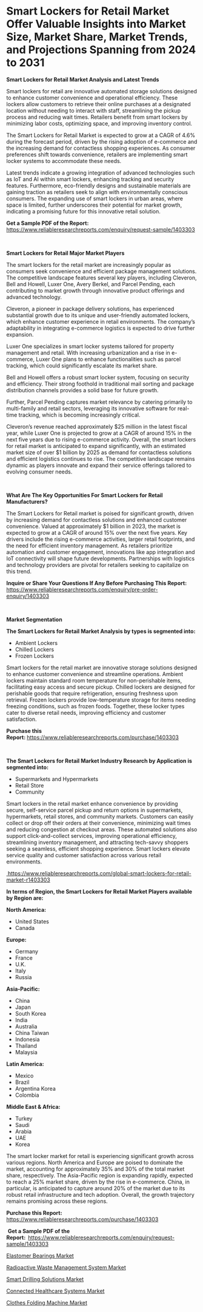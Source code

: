 <p><h1>Smart Lockers for Retail Market Offer Valuable Insights into Market Size, Market Share, Market Trends, and Projections Spanning from 2024 to 2031</h1></p><p><strong>Smart Lockers for Retail Market Analysis and Latest Trends</strong></p>
<p><p>Smart lockers for retail are innovative automated storage solutions designed to enhance customer convenience and operational efficiency. These lockers allow customers to retrieve their online purchases at a designated location without needing to interact with staff, streamlining the pickup process and reducing wait times. Retailers benefit from smart lockers by minimizing labor costs, optimizing space, and improving inventory control.</p><p>The Smart Lockers for Retail Market is expected to grow at a CAGR of 4.6% during the forecast period, driven by the rising adoption of e-commerce and the increasing demand for contactless shopping experiences. As consumer preferences shift towards convenience, retailers are implementing smart locker systems to accommodate these needs. </p><p>Latest trends indicate a growing integration of advanced technologies such as IoT and AI within smart lockers, enhancing tracking and security features. Furthermore, eco-friendly designs and sustainable materials are gaining traction as retailers seek to align with environmentally conscious consumers. The expanding use of smart lockers in urban areas, where space is limited, further underscores their potential for market growth, indicating a promising future for this innovative retail solution.</p></p>
<p><strong>Get a Sample PDF of the Report:&nbsp;</strong> <a href="https://www.reliableresearchreports.com/enquiry/request-sample/1403303?utm_campaign=13&utm_medium=2&utm_source=Github&utm_content=ia&utm_term=23102024&utm_id=smart-lockers-for-retail">https://www.reliableresearchreports.com/enquiry/request-sample/1403303</a></p>
<p>&nbsp;</p>
<p><strong>Smart Lockers for Retail Major Market Players</strong></p>
<p><p>The smart lockers for the retail market are increasingly popular as consumers seek convenience and efficient package management solutions. The competitive landscape features several key players, including Cleveron, Bell and Howell, Luxer One, Avery Berkel, and Parcel Pending, each contributing to market growth through innovative product offerings and advanced technology.</p><p>Cleveron, a pioneer in package delivery solutions, has experienced substantial growth due to its unique and user-friendly automated lockers, which enhance customer experience in retail environments. The company’s adaptability in integrating e-commerce logistics is expected to drive further expansion.</p><p>Luxer One specializes in smart locker systems tailored for property management and retail. With increasing urbanization and a rise in e-commerce, Luxer One plans to enhance functionalities such as parcel tracking, which could significantly escalate its market share. </p><p>Bell and Howell offers a robust smart locker system, focusing on security and efficiency. Their strong foothold in traditional mail sorting and package distribution channels provides a solid base for future growth. </p><p>Further, Parcel Pending captures market relevance by catering primarily to multi-family and retail sectors, leveraging its innovative software for real-time tracking, which is becoming increasingly critical.</p><p>Cleveron’s revenue reached approximately $25 million in the latest fiscal year, while Luxer One is projected to grow at a CAGR of around 15% in the next five years due to rising e-commerce activity. Overall, the smart lockers for retail market is anticipated to expand significantly, with an estimated market size of over $1 billion by 2025 as demand for contactless solutions and efficient logistics continues to rise. The competitive landscape remains dynamic as players innovate and expand their service offerings tailored to evolving consumer needs.</p></p>
<p>&nbsp;</p>
<p><strong>What Are The Key Opportunities For Smart Lockers for Retail Manufacturers?</strong></p>
<p><p>The Smart Lockers for Retail market is poised for significant growth, driven by increasing demand for contactless solutions and enhanced customer convenience. Valued at approximately $1 billion in 2023, the market is expected to grow at a CAGR of around 15% over the next five years. Key drivers include the rising e-commerce activities, larger retail footprints, and the need for efficient inventory management. As retailers prioritize automation and customer engagement, innovations like app integration and IoT connectivity will shape future developments. Partnerships with logistics and technology providers are pivotal for retailers seeking to capitalize on this trend.</p></p>
<p><strong>Inquire or Share Your Questions If Any Before Purchasing This Report:</strong> <a href="https://www.reliableresearchreports.com/enquiry/pre-order-enquiry/1403303?utm_campaign=13&utm_medium=2&utm_source=Github&utm_content=ia&utm_term=23102024&utm_id=smart-lockers-for-retail">https://www.reliableresearchreports.com/enquiry/pre-order-enquiry/1403303</a></p>
<p>&nbsp;</p>
<p><strong>Market Segmentation</strong></p>
<p><strong>The Smart Lockers for Retail Market Analysis by types is segmented into:</strong></p>
<p><ul><li>Ambient Lockers</li><li>Chilled Lockers</li><li>Frozen Lockers</li></ul></p>
<p><p>Smart lockers for the retail market are innovative storage solutions designed to enhance customer convenience and streamline operations. Ambient lockers maintain standard room temperature for non-perishable items, facilitating easy access and secure pickup. Chilled lockers are designed for perishable goods that require refrigeration, ensuring freshness upon retrieval. Frozen lockers provide low-temperature storage for items needing freezing conditions, such as frozen foods. Together, these locker types cater to diverse retail needs, improving efficiency and customer satisfaction.</p></p>
<p><strong>Purchase this Report:&nbsp;</strong><a href="https://www.reliableresearchreports.com/purchase/1403303?utm_campaign=13&utm_medium=2&utm_source=Github&utm_content=ia&utm_term=23102024&utm_id=smart-lockers-for-retail">https://www.reliableresearchreports.com/purchase/1403303</a></p>
<p>&nbsp;</p>
<p><strong>The Smart Lockers for Retail Market Industry Research by Application is segmented into:</strong></p>
<p><ul><li>Supermarkets and Hypermarkets</li><li>Retail Store</li><li>Community</li></ul></p>
<p><p>Smart lockers in the retail market enhance convenience by providing secure, self-service parcel pickup and return options in supermarkets, hypermarkets, retail stores, and community markets. Customers can easily collect or drop off their orders at their convenience, minimizing wait times and reducing congestion at checkout areas. These automated solutions also support click-and-collect services, improving operational efficiency, streamlining inventory management, and attracting tech-savvy shoppers seeking a seamless, efficient shopping experience. Smart lockers elevate service quality and customer satisfaction across various retail environments.</p></p>
<p><a href="https://www.reliableresearchreports.com/global-smart-lockers-for-retail-market-r1403303?utm_campaign=13&utm_medium=2&utm_source=Github&utm_content=ia&utm_term=23102024&utm_id=smart-lockers-for-retail">&nbsp;https://www.reliableresearchreports.com/global-smart-lockers-for-retail-market-r1403303</a></p>
<p><strong>In terms of Region, the Smart Lockers for Retail Market Players available by Region are:</strong></p>
<p>
    <p> <strong> North America: </strong>
        <ul>
            <li>United States</li>
            <li>Canada</li>
        </ul>
        </p> 
    <p> <strong> Europe: </strong>
        <ul>
            <li>Germany</li>
            <li>France</li>
            <li>U.K.</li>
            <li>Italy</li>
            <li>Russia</li>
        </ul>
        </p> 
    <p> <strong> Asia-Pacific: </strong>
        <ul>
            <li>China</li>
            <li>Japan</li>
            <li>South Korea</li>
            <li>India</li>
            <li>Australia</li>
            <li>China Taiwan</li>
            <li>Indonesia</li>
            <li>Thailand</li>
            <li>Malaysia</li>
        </ul>
        </p> 
    <p> <strong> Latin America: </strong>
        <ul>
            <li>Mexico</li>
            <li>Brazil</li>
            <li>Argentina Korea</li>
            <li>Colombia</li>
        </ul>
        </p> 
    <p> <strong> Middle East & Africa: </strong>
        <ul>
            <li>Turkey</li>
            <li>Saudi</li>
            <li>Arabia</li>
            <li>UAE</li>
            <li>Korea</li>
        </ul>
    </p>
    </p>
<p><p>The smart locker market for retail is experiencing significant growth across various regions. North America and Europe are poised to dominate the market, accounting for approximately 35% and 30% of the total market share, respectively. The Asia-Pacific region is expanding rapidly, expected to reach a 25% market share, driven by the rise in e-commerce. China, in particular, is anticipated to capture around 20% of the market due to its robust retail infrastructure and tech adoption. Overall, the growth trajectory remains promising across these regions.</p></p>
<p><strong>Purchase this Report: </strong><a href="https://www.reliableresearchreports.com/purchase/1403303?utm_campaign=13&utm_medium=2&utm_source=Github&utm_content=ia&utm_term=23102024&utm_id=smart-lockers-for-retail">https://www.reliableresearchreports.com/purchase/1403303</a></p>
<p>&nbsp;<strong>Get a Sample PDF of the Report:&nbsp;&nbsp;</strong><a href="https://www.reliableresearchreports.com/enquiry/request-sample/1403303?utm_campaign=13&utm_medium=2&utm_source=Github&utm_content=ia&utm_term=23102024&utm_id=smart-lockers-for-retail">https://www.reliableresearchreports.com/enquiry/request-sample/1403303</a></p>
<p><strong></strong></p>
<p><p><a href="https://issuu.com/reportprime-2/docs/elastomer-bearings-market-size-2030_4323db9389fd9d?utm_campaign=13&utm_medium=2&utm_source=Github&utm_content=ia&utm_term=23102024&utm_id=smart-lockers-for-retail">Elastomer Bearings Market</a></p><p><a href="https://github.com/roydonhol47/Market-Research-Report-List-1/blob/main/radioactive-waste-management-system-market.md?utm_campaign=13&utm_medium=2&utm_source=Github&utm_content=ia&utm_term=23102024&utm_id=smart-lockers-for-retail">Radioactive Waste Management System Market</a></p><p><a href="https://www.linkedin.com/pulse/smart-drilling-solutions-market-drivers-challenges-forecast-ilzmf?utm_campaign=13&utm_medium=2&utm_source=Github&utm_content=ia&utm_term=23102024&utm_id=smart-lockers-for-retail">Smart Drilling Solutions Market</a></p><p><a href="https://www.linkedin.com/pulse/connected-healthcare-systems-market-trends-insights-type-kq6vf?utm_campaign=13&utm_medium=2&utm_source=Github&utm_content=ia&utm_term=23102024&utm_id=smart-lockers-for-retail">Connected Healthcare Systems Market</a></p><p><a href="https://issuu.com/reportprime-2/docs/clothes-folding-machine-market-size_e96b8971e63dea?utm_campaign=13&utm_medium=2&utm_source=Github&utm_content=ia&utm_term=23102024&utm_id=smart-lockers-for-retail">Clothes Folding Machine Market</a></p></p>
